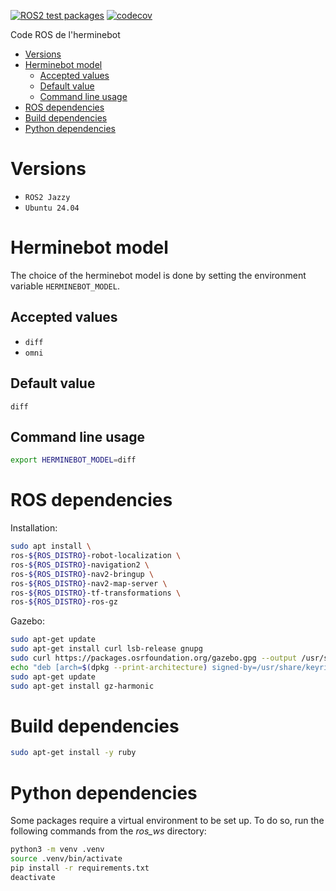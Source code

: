 [![ROS2 test packages](https://github.com/Hermine-HRC/cdfr/actions/workflows/ros2_build.yml/badge.svg)](https://github.com/Hermine-HRC/cdfr/actions/workflows/ros2_build.yml)
[![codecov](https://codecov.io/github/Hermine-HRC/cdfr/graph/badge.svg?token=KYAK8502V8)](https://codecov.io/github/Hermine-HRC/cdfr)

Code ROS de l'herminebot

- [Versions](#versions)
- [Herminebot model](#herminebot-model)
  - [Accepted values](#accepted-values)
  - [Default value](#default-value)
  - [Command line usage](#command-line-usage)
- [ROS dependencies](#ros-dependencies)
- [Build dependencies](#build-dependencies)
- [Python dependencies](#python-dependencies)

# Versions

- `ROS2 Jazzy`
- `Ubuntu 24.04`

# Herminebot model

The choice of the herminebot model is done by setting the environment variable `HERMINEBOT_MODEL`.

## Accepted values

- `diff`
- `omni`

## Default value

`diff`

## Command line usage

```bash
export HERMINEBOT_MODEL=diff
```

# ROS dependencies

Installation:

```bash
sudo apt install \
ros-${ROS_DISTRO}-robot-localization \
ros-${ROS_DISTRO}-navigation2 \
ros-${ROS_DISTRO}-nav2-bringup \
ros-${ROS_DISTRO}-nav2-map-server \
ros-${ROS_DISTRO}-tf-transformations \
ros-${ROS_DISTRO}-ros-gz
```

Gazebo:

```bash
sudo apt-get update
sudo apt-get install curl lsb-release gnupg
sudo curl https://packages.osrfoundation.org/gazebo.gpg --output /usr/share/keyrings/pkgs-osrf-archive-keyring.gpg
echo "deb [arch=$(dpkg --print-architecture) signed-by=/usr/share/keyrings/pkgs-osrf-archive-keyring.gpg] http://packages.osrfoundation.org/gazebo/ubuntu-stable $(lsb_release -cs) main" | sudo tee /etc/apt/sources.list.d/gazebo-stable.list > /dev/null
sudo apt-get update
sudo apt-get install gz-harmonic
```

# Build dependencies

```bash
sudo apt-get install -y ruby
```

# Python dependencies

Some packages require a virtual environment to be set up. To do so, run the following commands from the *ros_ws*
directory:

```bash
python3 -m venv .venv
source .venv/bin/activate
pip install -r requirements.txt
deactivate
```

